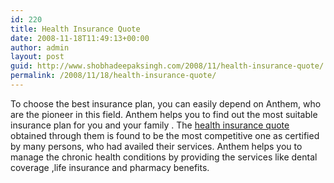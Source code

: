 ```yaml
---
id: 220
title: Health Insurance Quote
date: 2008-11-18T11:49:13+00:00
author: admin
layout: post
guid: http://www.shobhadeepaksingh.com/2008/11/health-insurance-quote/
permalink: /2008/11/18/health-insurance-quote/
---
```

To choose the best insurance plan, you can easily depend on Anthem, who are the pioneer in this field. Anthem helps you to find out the most suitable insurance plan for you and your family . The [health insurance quote](http://www.anthem.com/home-visitors.html) obtained through them is found to be the most competitive one as certified by many persons, who had availed their services. Anthem helps you to manage the chronic health conditions by providing the services like dental coverage ,life insurance and pharmacy benefits.